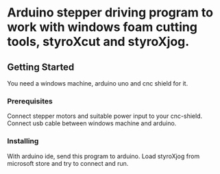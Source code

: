 # Arduino stepper driving program to work with windows foam cutting tools, styroXcut and styroXjog.

## Getting Started
You need a windows machine, arduino uno and cnc shield for it.

### Prerequisites
Connect stepper motors and suitable power input to your cnc-shield. Connect usb cable between windows machine and arduino.

### Installing
With arduino ide, send this program to arduino. Load styroXjog from microsoft store and try to connect and run.
